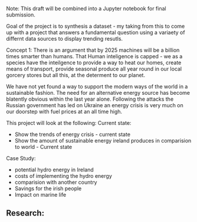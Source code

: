 
Note: This draft will be combined into a Jupyter notebook for final submission. 

Goal of the project is to synthesis a dataset - my taking from this to come up with a project that answers a fundamental question using a variaety of differnt data sources to display trending resutls. 

Concept 1: 
There is an argument that by 2025 machines will be a billion times smarter than humans. 
That Human inteligence is capped - we as a species have the inteilgence to provide a way to heat our homes, create means of transport, provide seasonal produce all year round in our local gorcery stores but all this, at the determent to our planet. 

We have not yet found a way to support the modern ways of the world in a sustainable fashion. The need for an alternative energy source has become blatently obvious within the last year alone. Following the attacks the Russian government has led on Ukraine an energy crisis is very much on our doorstep with fuel prices at an all time high. 

This project will look at the following:
Current state:
- Show the trends of energy crisis - current state
- Show the amount of sustainable energy ireland produces in comparision to world - Current state 

Case Study:
- potential hydro energy in Ireland 
- costs of implementing the hydro energy 
- comparision with another country 
- Savings for the irish people 
- Impact on marine life 

Research:
- 